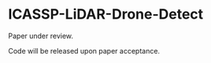 # ICASSP-LiDAR-Drone-Detect
Paper under review.   

Code will be released upon paper acceptance.  

